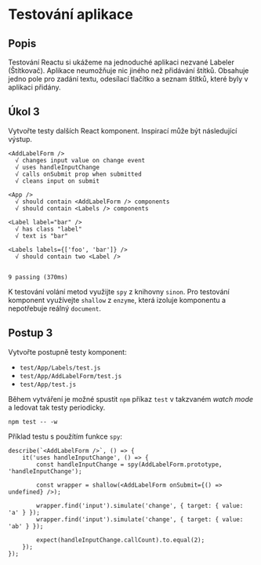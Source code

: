 # Testování aplikace

## Popis

Testování Reactu si ukážeme na jednoduché aplikaci nezvané Labeler (Štítkovač). Aplikace neumožňuje nic jiného než přidávání štítků. Obsahuje jedno pole pro zadání textu, odesílací tlačítko a seznam štítků, které byly v aplikaci přidány.

## Úkol 3

Vytvořte testy dalších React komponent. Inspirací může být následující výstup.

```
<AddLabelForm />                                  
  √ changes input value on change event           
  √ uses handleInputChange                        
  √ calls onSubmit prop when submitted            
  √ cleans input on submit                        
                                                  
<App />                                           
  √ should contain <AddLabelForm /> components    
  √ should contain <Labels /> components          
                                                  
<Label label="bar" />                             
  √ has class "label"                             
  √ text is "bar"                                 
                                                  
<Labels labels={['foo', 'bar']} />                
  √ should contain two <Label />                  
                                                  
                                                  
9 passing (370ms)                                 
```

K testování volání metod využijte `spy` z knihovny `sinon`. Pro testování komponent využívejte `shallow` z `enzyme`, která izoluje komponentu a nepotřebuje  reálný `document`.

## Postup 3

Vytvořte postupně testy komponent:

- `test/App/Labels/test.js`
- `test/App/AddLabelForm/test.js`
- `test/App/test.js`

Během vytváření je možné spustit `npm` příkaz `test` v takzvaném *watch mode* a ledovat tak testy periodicky.

```
npm test -- -w
```

Příklad testu s použítím funkce `spy`:

```
describe(`<AddLabelForm />`, () => {
	it('uses handleInputChange', () => {
		const handleInputChange = spy(AddLabelForm.prototype, 'handleInputChange');

		const wrapper = shallow(<AddLabelForm onSubmit={() => undefined} />);

		wrapper.find('input').simulate('change', { target: { value: 'a' } });
		wrapper.find('input').simulate('change', { target: { value: 'ab' } });

		expect(handleInputChange.callCount).to.equal(2);
	});
});
```
